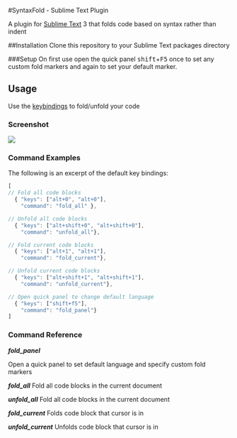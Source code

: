 #SyntaxFold - Sublime Text Plugin

A plugin for [Sublime Text][st] 3 that folds code based on syntax rather than indent

##Installation
Clone this repository to your Sublime Text packages directory

<!-- Links -->

[st]: http://sublimetext.com/

###Setup
On first use open the quick panel <kbd>shift</kbd>+<kbd>F5</kbd> once to set any custom fold markers and again to set your default marker.

## Usage
Use the [keybindings](#command-examples) to fold/unfold your code

### Screenshot

[![][scr-panel-thumb]][scr-panel]

### Command Examples ###

The following is an excerpt of the default key bindings:

```js
[
// Fold all code blocks
  { "keys": ["alt+0", "alt+0"],
    "command": "fold_all" },

// Unfold all code blocks
  { "keys": ["alt+shift+0", "alt+shift+0"],
    "command": "unfold_all"},

// Fold current code blocks
  { "keys": ["alt+1", "alt+1"],
    "command": "fold_current"},

// Unfold current code blocks
  { "keys": ["alt+shift+1", "alt+shift+1"],
    "command": "unfold_current"},

// Open quick panel to change default language
  { "keys": ["shift+f5"],
    "command": "fold_panel"}
]

```

### Command Reference

***fold_panel***

Open a quick panel to set default language and specify custom fold markers


***fold_all***
Fold all code blocks in the current document

***unfold_all***
Fold all code blocks in the current document

***fold_current***
Folds code block that cursor is in

***unfold_current***
Unfolds code block that cursor is in


<!-- Links -->

[st]: http://sublimetext.com/
[scr-panel]: http://i.imgur.com/wY7RlyI.jpg
[scr-panel-thumb]: http://i.imgur.com/wY7RlyI.jpg

